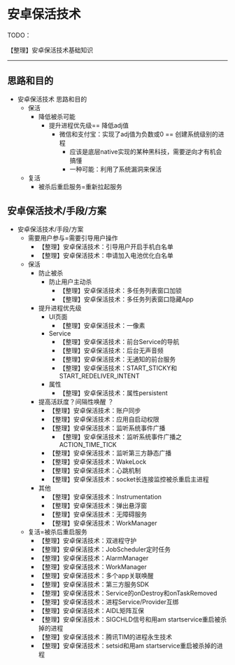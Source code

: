 # 安卓保活技术

TODO：

【整理】安卓保活技术基础知识

---

## 思路和目的

* 安卓保活技术 思路和目的
  * 保活
    * 降低被杀可能
      * 提升进程优先级== 降低adj值
        * 微信和支付宝：实现了adj值为负数或0 == 创建系统级别的进程
          * 应该是底层native实现的某种黑科技，需要逆向才有机会搞懂
          * 一种可能：利用了系统漏洞来保活
  * 复活
    * 被杀后重启服务=重新拉起服务

## 安卓保活技术/手段/方案

* 安卓保活技术/手段/方案
  * 需要用户参与=需要引导用户操作
    * 【整理】安卓保活技术：引导用户开启手机白名单
    * 【整理】安卓保活技术：申请加入电池优化白名单
  * 保活
    * 防止被杀
      * 防止用户主动杀
        * 【整理】安卓保活技术：多任务列表窗口加锁
        * 【整理】安卓保活技术：多任务列表窗口隐藏App
    * 提升进程优先级
      * UI页面
        * 【整理】安卓保活技术：一像素
      * Service
        * 【整理】安卓保活技术：前台Service的导航
        * 【整理】安卓保活技术：后台无声音频
        * 【整理】安卓保活技术：无通知的前台服务
        * 【整理】安卓保活技术：START_STICKY和START_REDELIVER_INTENT
      * 属性
        * 【整理】安卓保活技术：属性persistent
    * 提高活跃度？间隔性唤醒 ？
      * 【整理】安卓保活技术：账户同步
      * 【整理】安卓保活技术：应用自启动权限
      * 【整理】安卓保活技术：监听系统事件广播
        * 【整理】安卓保活技术：监听系统事件广播之ACTION_TIME_TICK
      * 【整理】安卓保活技术：监听第三方静态广播
      * 【整理】安卓保活技术：WakeLock
      * 【整理】安卓保活技术：心跳机制
      * 【整理】安卓保活技术：socket长连接监控被杀重启主进程
    * 其他
      * 【整理】安卓保活技术：Instrumentation
      * 【整理】安卓保活技术：弹出悬浮窗
      * 【整理】安卓保活技术：无障碍服务
      * 【整理】安卓保活技术：WorkManager
  * 复活=被杀后重启服务
    * 【整理】安卓保活技术：双进程守护
    * 【整理】安卓保活技术：JobScheduler定时任务
    * 【整理】安卓保活技术：AlarmManager
    * 【整理】安卓保活技术：WorkManager
    * 【整理】安卓保活技术：多个app关联唤醒
    * 【整理】安卓保活技术：第三方服务SDK
    * 【整理】安卓保活技术：Service的onDestroy和onTaskRemoved
    * 【整理】安卓保活技术：进程Service/Provider互绑
    * 【整理】安卓保活技术：AIDL矩阵互保
    * 【整理】安卓保活技术：SIGCHLD信号和用am startservice重启被杀掉的进程
    * 【整理】安卓保活技术：腾讯TIM的进程永生技术
    * 【整理】安卓保活技术：setsid和用am startservice重启被杀掉的进程
